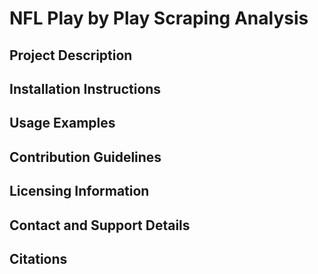 # NFL Play by Play Scraping Analysis

## Project Description

## Installation Instructions

## Usage Examples

## Contribution Guidelines

## Licensing Information

## Contact and Support Details

## Citations
